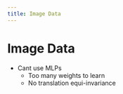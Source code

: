 ```yaml
---
title: Image Data
---
```


# Image Data
- Cant use MLPs 
	- Too many weights to learn
	- No translation equi-invariance






















































